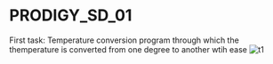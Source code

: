 # PRODIGY_SD_01
First task: Temperature conversion program through which the themperature is converted from one degree to another wtih ease
![t1](https://github.com/keshore000/PRODIGY_SD_01/assets/118614669/6924a16b-fe7f-4903-a529-77a3c1ce1ccb)
